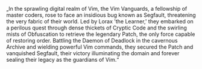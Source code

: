 „In the sprawling digital realm of Vim, the Vim Vanguards, a fellowship of master coders, rose to face an insidious bug known as Segfault, threatening the very fabric of their world. Led by Lorax 'the Learner,' they embarked on a perilous quest through dense thickets of Cryptic Code and the swirling mists of Obfuscation to retrieve the legendary Patch, the only force capable of restoring order. Battling the Daemon of Deadlock in the cavernous Archive and wielding powerful Vim commands, they secured the Patch and vanquished Segfault, their victory illuminating the domain and forever sealing their legacy as the guardians of Vim.“
